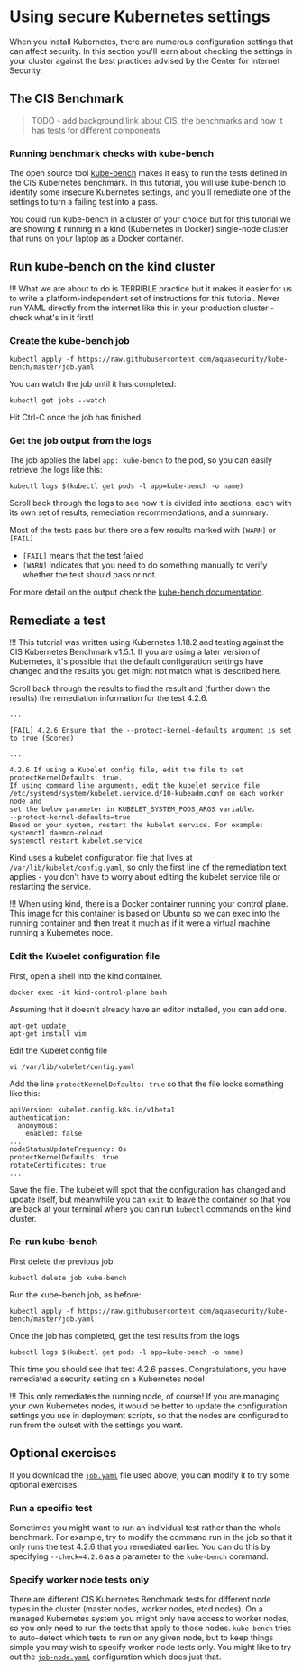 # Using secure Kubernetes settings

When you install Kubernetes, there are numerous configuration settings that can affect security. In this section you'll learn about checking the settings in your cluster against the best practices advised by the Center for Internet Security.

## The CIS Benchmark

> TODO - add background link about CIS, the benchmarks and how it has tests for different components

### Running benchmark checks with kube-bench

The open source tool [kube-bench](https://github.com/aquasecurity/kube-bench) makes it easy to run the tests defined in the CIS Kubernetes benchmark. In this tutorial, you will use kube-bench to identify some insecure Kubernetes settings, and you'll remediate one of the settings to turn a failing test into a pass.

You could run kube-bench in a cluster of your choice but for this tutorial we are showing it running in a kind (Kubernetes in Docker) single-node cluster that runs on your laptop as a Docker container.



## Run kube-bench on the kind cluster

!!! What we are about to do is TERRIBLE practice but it makes it easier for us to write a platform-independent set of instructions for this tutorial. Never run YAML directly from the internet like this in your production cluster - check what's in it first!

### Create the kube-bench job

```
kubectl apply -f https://raw.githubusercontent.com/aquasecurity/kube-bench/master/job.yaml
```

You can watch the job until it has completed:

```
kubectl get jobs --watch
```

Hit Ctrl-C once the job has finished.

### Get the job output from the logs

The job applies the label `app: kube-bench` to the pod, so you can easily retrieve the logs like this:

```
kubectl logs $(kubectl get pods -l app=kube-bench -o name)
```

Scroll back through the logs to see how it is divided into sections, each with its own set of results, remediation recommendations, and a summary.

Most of the tests pass but there are a few results marked with `[WARN]` or `[FAIL]`

* `[FAIL]` means that the test failed
* `[WARN]` indicates that you need to do something manually to verify whether the test should pass or not.

For more detail on the output check the [kube-bench documentation](https://github.com/aquasecurity/kube-bench#output).

## Remediate a test

!!! This tutorial was written using Kubernetes 1.18.2 and testing against the CIS Kubernetes Benchmark v1.5.1. If you are using a later version of Kubernetes, it's possible that the default configuration settings have changed and the results you get might not match what is described here.

Scroll back through the results to find the result and (further down the results) the remediation information for the test 4.2.6.

```
...

[FAIL] 4.2.6 Ensure that the --protect-kernel-defaults argument is set to true (Scored)

...

4.2.6 If using a Kubelet config file, edit the file to set protectKernelDefaults: true.
If using command line arguments, edit the kubelet service file
/etc/systemd/system/kubelet.service.d/10-kubeadm.conf on each worker node and
set the below parameter in KUBELET_SYSTEM_PODS_ARGS variable.
--protect-kernel-defaults=true
Based on your system, restart the kubelet service. For example:
systemctl daemon-reload
systemctl restart kubelet.service
```

Kind uses a kubelet configuration file that lives at `/var/lib/kubelet/config.yaml`, so only the first line of the remediation text applies - you don't have to worry about editing the kubelet service file or restarting the service.

!!! When using kind, there is a Docker container running your control plane. This image for this container is based on Ubuntu so we can exec into the running container and then treat it much as if it were a virtual machine running a Kubernetes node.

### Edit the Kubelet configuration file

First, open a shell into the kind container.

```
docker exec -it kind-control-plane bash
```

Assuming that it doesn't already have an editor installed, you can add one.

```
apt-get update
apt-get install vim
```

Edit the Kubelet config file

```
vi /var/lib/kubelet/config.yaml
```

Add the line `protectKernelDefaults: true` so that the file looks something like this:

```
apiVersion: kubelet.config.k8s.io/v1beta1
authentication:
  anonymous:
    enabled: false
...
nodeStatusUpdateFrequency: 0s
protectKernelDefaults: true
rotateCertificates: true
...
```

Save the file. The kubelet will spot that the configuration has changed and update itself, but meanwhile you can `exit` to leave the container so that you are back at your terminal where you can run `kubectl` commands on the kind cluster.

### Re-run kube-bench

First delete the previous job:

`kubectl delete job kube-bench`

Run the kube-bench job, as before:

```
kubectl apply -f https://raw.githubusercontent.com/aquasecurity/kube-bench/master/job.yaml
```

Once the job has completed, get the test results from the logs

```
kubectl logs $(kubectl get pods -l app=kube-bench -o name)
```

This time you should see that test 4.2.6 passes. Congratulations, you have remediated a security setting on a Kubernetes node!

!!! This only remediates the running node, of course! If you are managing your own Kubernetes nodes, it would be better to update the configuration settings you use in deployment scripts, so that the nodes are configured to run from the outset with the settings you want.

## Optional exercises

If you download the [`job.yaml`](https://raw.githubusercontent.com/aquasecurity/kube-bench/master/job.yaml) file used above, you can modify it to try some optional exercises.

### Run a specific test

Sometimes you might want to run an individual test rather than the whole benchmark. For example, try to modify the command run in the job so that it only runs the test 4.2.6 that you remediated earlier. You can do this by specifying `--check=4.2.6` as a parameter to the `kube-bench` command.

### Specify worker node tests only

There are different CIS Kubernetes Benchmark tests for different node types in the cluster (master nodes, worker nodes, etcd nodes). On a managed Kubernetes system you might only have access to worker nodes, so you only need to run the tests that apply to those nodes. `kube-bench` tries to auto-detect which tests to run on any given node, but to keep things simple you may wish to specify worker node tests only. You might like to try out the [`job-node.yaml`](https://raw.githubusercontent.com/aquasecurity/kube-bench/master/job-node.yaml) configuration which does just that.





